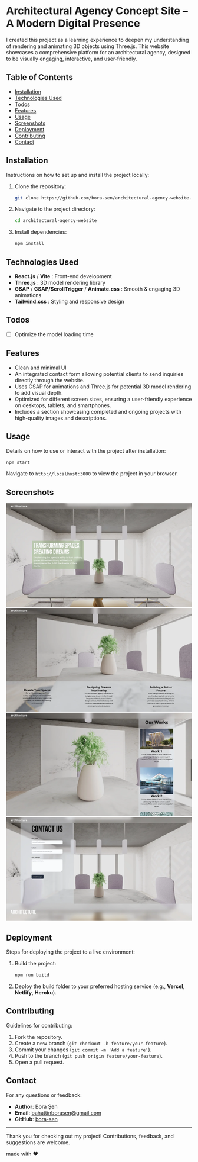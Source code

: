 # Architectural Agency Concept Site – A Modern Digital Presence

I created this project as a learning experience to deepen my understanding of rendering and animating 3D objects using Three.js. This website showcases a comprehensive platform for an architectural agency, designed to be visually engaging, interactive, and user-friendly.

## Table of Contents

- [Installation](#installation)
- [Technologies Used](#technologies-used)
- [Todos](#Todos)
- [Features](#features)
- [Usage](#usage)
- [Screenshots](#screenshots)
- [Deployment](#deployment)
- [Contributing](#contributing)
- [Contact](#contact)

## Installation

Instructions on how to set up and install the project locally:

1. Clone the repository:

   ```bash
   git clone https://github.com/bora-sen/architectural-agency-website.git
   ```

2. Navigate to the project directory:

   ```bash
   cd architectural-agency-website
   ```

3. Install dependencies:
   ```bash
   npm install
   ```

## Technologies Used

- **React.js** / **Vite** : Front-end development
- **Three.js** : 3D model rendering library
- **GSAP** / **GSAP/ScrollTrigger** / **Animate.css** : Smooth & engaging 3D animations
- **Tailwind.css** : Styling and responsive design

## Todos
- [ ] Optimize the model loading time

## Features

- Clean and minimal UI
- An integrated contact form allowing potential clients to send inquiries directly through the website.
- Uses GSAP for animations and Three.js for potential 3D model rendering to add visual depth.
- Optimized for different screen sizes, ensuring a user-friendly experience on desktops, tablets, and smartphones.
- Includes a section showcasing completed and ongoing projects with high-quality images and descriptions.

## Usage

Details on how to use or interact with the project after installation:

```bash
npm start
```

Navigate to `http://localhost:3000` to view the project in your browser.

## Screenshots

![Screenshot 1](/doc/images/ss1.webp)
![Screenshot 2](/doc/images/ss2.webp)
![Screenshot 3](/doc/images/ss3.webp)
![Screenshot 4](/doc/images/ss4.webp)

## Deployment

Steps for deploying the project to a live environment:

1. Build the project:

   ```bash
   npm run build
   ```

2. Deploy the build folder to your preferred hosting service (e.g., **Vercel**, **Netlify**, **Heroku**).

## Contributing

Guidelines for contributing:

1. Fork the repository.
2. Create a new branch (`git checkout -b feature/your-feature`).
3. Commit your changes (`git commit -m 'Add a feature'`).
4. Push to the branch (`git push origin feature/your-feature`).
5. Open a pull request.

## Contact

For any questions or feedback:

- **Author**: Bora Şen
- **Email**: bahattinborasen@gmail.com
- **GitHub**: [bora-sen](https://github.com/bora-sen)

---

Thank you for checking out my project! Contributions, feedback, and suggestions are welcome.

made with :heart:
